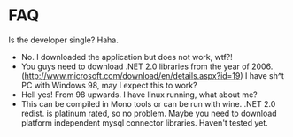# FAQ #

Is the developer single? Haha.
  * No.
I downloaded the application but does not work, wtf?!
  * You guys need to download .NET 2.0 libraries from the year of 2006. (http://www.microsoft.com/download/en/details.aspx?id=19)
I have sh^t PC with Windows 98, may I expect this to work?
  * Hell yes! From 98 upwards.
I have linux running, what about me?
  * This can be compiled in Mono tools or can be run with wine. .NET 2.0 redist. is platinum rated, so no problem. Maybe you need to download platform independent mysql connector libraries. Haven't tested yet.